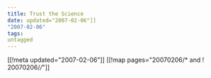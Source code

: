 ```yaml
---
title: Trust the Science
date: updated="2007-02-06"]]
"2007-02-06"
tags:
untagged
---
```

[[!meta updated="2007-02-06"]]
[[!map pages="20070206/* and ! 20070206/*/*"]]
